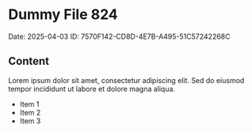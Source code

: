 # Dummy File 824

Date: 2025-04-03
ID: 7570F142-CD8D-4E7B-A495-51C57242268C

## Content

Lorem ipsum dolor sit amet, consectetur adipiscing elit.
Sed do eiusmod tempor incididunt ut labore et dolore magna aliqua.

* Item 1
* Item 2
* Item 3

